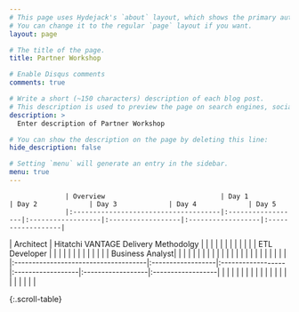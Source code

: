 ```yaml
---
# This page uses Hydejack's `about` layout, which shows the primary author's picture and about text at the top.
# You can change it to the regular `page` layout if you want.
layout: page

# The title of the page.
title: Partner Workshop

# Enable Disqus comments
comments: true

# Write a short (~150 characters) description of each blog post.
# This description is used to preview the page on search engines, social media, etc.
description: >
  Enter description of Partner Workshop

# You can show the description on the page by deleting this line:
hide_description: false

# Setting `menu` will generate an entry in the sidebar.
menu: true
---
```



                  | Overview                             | Day 1             | Day 2             | Day 3             | Day 4             | Day 5
                  |:-------------------------------------|:------------------|:------------------|:------------------|:------------------|:------------------|
| Architect       | Hitatchi VANTAGE Delivery Methodolgy |                   |                   |                   |                   |
                  |                                      |                   |                   |                   |                   |
| ETL Developer   |                                      |                   |                   |                   |                   |
                  |                                      |                   |                   |                   |                   |
| Business Analyst|                                      |                   |                   |                   |                   |
                  |                                      |                   |                   |                   |                   |
                  |                                      |                   |                   |                   |                   |
                  |                                      |                   |                   |                   |                   |
                  |:-------------------------------------|:------------------|:------------------|:------------------|:------------------|:------------------|
                  |                                      |                   |                   |                   |
                  |                                      |                   |                   |                   |
                  |                                      |                   |                   |                   |
                  |                                      |                   |                   |                   |

{:.scroll-table}
